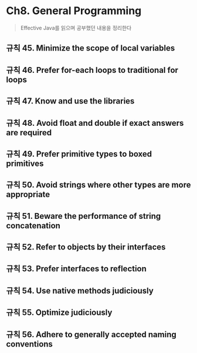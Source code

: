 # Ch8. General Programming
> Effective Java를 읽으며 공부했던 내용을 정리한다

## 규칙 45. Minimize the scope of local variables

## 규칙 46. Prefer for-each loops to traditional for loops

## 규칙 47. Know and use the libraries

## 규칙 48. Avoid float and double if exact answers are required

## 규칙 49. Prefer primitive types to boxed primitives

## 규칙 50. Avoid strings where other types are more appropriate

## 규칙 51. Beware the performance of string concatenation

## 규칙 52. Refer to objects by their interfaces

## 규칙 53. Prefer interfaces to reflection

## 규칙 54. Use native methods judiciously

## 규칙 55. Optimize judiciously

## 규칙 56. Adhere to generally accepted naming conventions

